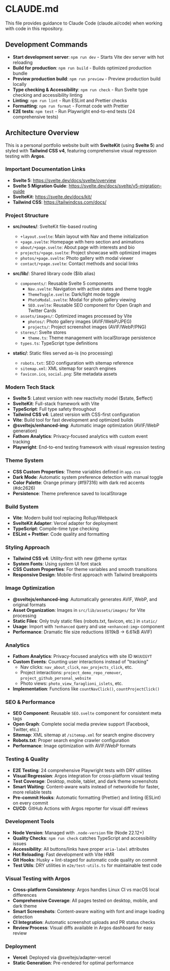 # CLAUDE.md

This file provides guidance to Claude Code (claude.ai/code) when working with code in this repository.

## Development Commands

- **Start development server**: `npm run dev` - Starts Vite dev server with hot reloading
- **Build for production**: `npm run build` - Builds optimized production bundle
- **Preview production build**: `npm run preview` - Preview production build locally
- **Type checking & Accessibility**: `npm run check` - Run Svelte type checking and accessibility linting
- **Linting**: `npm run lint` - Run ESLint and Prettier checks
- **Formatting**: `npm run format` - Format code with Prettier
- **E2E tests**: `npm test` - Run Playwright end-to-end tests (24 comprehensive tests)

## Architecture Overview

This is a personal portfolio website built with **SvelteKit** (using **Svelte 5**) and styled with **Tailwind CSS v4**, featuring comprehensive visual regression testing with **Argos**.

### Important Documentation Links

- **Svelte 5**: https://svelte.dev/docs/svelte/overview
- **Svelte 5 Migration Guide**: https://svelte.dev/docs/svelte/v5-migration-guide
- **SvelteKit**: https://svelte.dev/docs/kit/
- **Tailwind CSS**: https://tailwindcss.com/docs/

### Project Structure

- **src/routes/**: SvelteKit file-based routing
  - `+layout.svelte`: Main layout with Nav and theme initialization
  - `+page.svelte`: Homepage with hero section and animations
  - `about/+page.svelte`: About page with interests and bio
  - `projects/+page.svelte`: Project showcase with optimized images
  - `photos/+page.svelte`: Photo gallery with modal viewer
  - `contact/+page.svelte`: Contact methods and social links

- **src/lib/**: Shared library code ($lib alias)
  - `components/`: Reusable Svelte 5 components
    - `Nav.svelte`: Navigation with active states and theme toggle
    - `ThemeToggle.svelte`: Dark/light mode toggle
    - `PhotoModal.svelte`: Modal for photo gallery viewing
    - `SEO.svelte`: Reusable SEO component for Open Graph and Twitter Cards
  - `assets/images/`: Optimized images processed by Vite
    - `photos/`: Photo gallery images (AVIF/WebP/JPEG)
    - `projects/`: Project screenshot images (AVIF/WebP/PNG)
  - `stores/`: Svelte stores
    - `theme.ts`: Theme management with localStorage persistence
  - `types.ts`: TypeScript type definitions

- **static/**: Static files served as-is (no processing)
  - `robots.txt`: SEO configuration with sitemap reference
  - `sitemap.xml`: XML sitemap for search engines
  - `favicon.ico`, `social.png`: Site metadata assets

### Modern Tech Stack

- **Svelte 5**: Latest version with new reactivity model ($state, $effect)
- **SvelteKit**: Full-stack framework with Vite
- **TypeScript**: Full type safety throughout
- **Tailwind CSS v4**: Latest version with CSS-first configuration
- **Vite**: Build tool for fast development and optimized builds
- **@sveltejs/enhanced-img**: Automatic image optimization (AVIF/WebP generation)
- **Fathom Analytics**: Privacy-focused analytics with custom event tracking
- **Playwright**: End-to-end testing framework with visual regression testing

### Theme System

- **CSS Custom Properties**: Theme variables defined in `app.css`
- **Dark Mode**: Automatic system preference detection with manual toggle
- **Color Palette**: Orange primary (#f97316) with dark red accents (#dc2626)
- **Persistence**: Theme preference saved to localStorage

### Build System

- **Vite**: Modern build tool replacing Rollup/Webpack
- **SvelteKit Adapter**: Vercel adapter for deployment
- **TypeScript**: Compile-time type checking
- **ESLint + Prettier**: Code quality and formatting

### Styling Approach

- **Tailwind CSS v4**: Utility-first with new @theme syntax
- **System Fonts**: Using system UI font stack
- **CSS Custom Properties**: For theme variables and smooth transitions
- **Responsive Design**: Mobile-first approach with Tailwind breakpoints

### Image Optimization

- **@sveltejs/enhanced-img**: Automatically generates AVIF, WebP, and original formats
- **Asset Organization**: Images in `src/lib/assets/images/` for Vite processing
- **Static Files**: Only truly static files (robots.txt, favicon, etc.) in `static/`
- **Usage**: Import with `?enhanced` query and use `<enhanced:img>` component
- **Performance**: Dramatic file size reductions (619kB → 6.61kB AVIF)

### Analytics

- **Fathom Analytics**: Privacy-focused analytics with site ID `NKUUIGYT`
- **Custom Events**: Counting user interactions instead of "tracking"
  - Nav clicks: `nav_about_click`, `nav_projects_click`, etc.
  - Project interactions: `project_demo_repo_remover`, `project_github_personal_website`
  - Photo views: `photo_view_faraglioni_islets`, etc.
- **Implementation**: Functions like `countNavClick()`, `countProjectClick()`

### SEO & Performance

- **SEO Component**: Reusable `SEO.svelte` component for consistent meta tags
- **Open Graph**: Complete social media preview support (Facebook, Twitter, etc.)
- **Sitemap**: XML sitemap at `/sitemap.xml` for search engine discovery
- **Robots.txt**: Proper search engine crawler configuration
- **Performance**: Image optimization with AVIF/WebP formats

### Testing & Quality

- **E2E Testing**: 24 comprehensive Playwright tests with DRY utilities
- **Visual Regression**: Argos integration for cross-platform visual testing
- **Test Coverage**: Desktop, mobile, tablet, and dark theme screenshots
- **Smart Waiting**: Content-aware waits instead of networkidle for faster, more reliable tests
- **Pre-commit Hooks**: Automatic formatting (Prettier) and linting (ESLint) on every commit
- **CI/CD**: GitHub Actions with Argos reporter for visual diff reviews

### Development Tools

- **Node Version**: Managed with `.node-version` file (Node 22.12+)
- **Quality Checks**: `npm run check` catches TypeScript and accessibility issues
- **Accessibility**: All buttons/links have proper `aria-label` attributes
- **Hot Reloading**: Fast development with Vite HMR
- **Git Hooks**: Husky + lint-staged for automatic code quality on commit
- **Test Utils**: DRY utilities in `e2e/test-utils.ts` for maintainable test code

### Visual Testing with Argos

- **Cross-platform Consistency**: Argos handles Linux CI vs macOS local differences
- **Comprehensive Coverage**: All pages tested on desktop, mobile, and dark theme
- **Smart Screenshots**: Content-aware waiting with font and image loading detection
- **CI Integration**: Automatic screenshot uploads and PR status checks
- **Review Process**: Visual diffs available in Argos dashboard for easy review

### Deployment

- **Vercel**: Deployed via @sveltejs/adapter-vercel
- **Static Generation**: Pre-rendered for optimal performance
